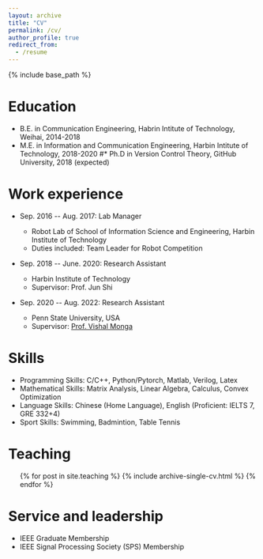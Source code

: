 ```yaml
---
layout: archive
title: "CV"
permalink: /cv/
author_profile: true
redirect_from:
  - /resume
---
```


{% include base_path %}

Education
======
* B.E. in Communication Engineering, Habrin Intitute of Technology, Weihai, 2014-2018
* M.E. in Information and Communication Engineering, Harbin Intitute of Technology, 2018-2020
#* Ph.D in Version Control Theory, GitHub University, 2018 (expected)

Work experience
======
* Sep. 2016 -- Aug. 2017: Lab Manager
  * Robot Lab of School of Information Science and Engineering, Harbin Institute of Technology
  * Duties included: Team Leader for Robot Competition

* Sep. 2018 -- June. 2020: Research Assistant
  * Harbin Institute of Technology
  * Supervisor: Prof. Jun Shi

* Sep. 2020 -- Aug. 2022: Research Assistant
  * Penn State University, USA
  * Supervisor: [Prof. Vishal Monga](http://signal.ee.psu.edu/faculty.html)

Skills
======
* Programming Skills: C/C++, Python/Pytorch, Matlab, Verilog, Latex
* Mathematical Skills: Matrix Analysis, Linear Algebra, Calculus, Convex Optimization
* Language Skills: Chinese (Home Language), English (Proficient: IELTS 7, GRE 332+4)
* Sport Skills: Swimming, Badmintion, Table Tennis

Teaching
======
  <ul>{% for post in site.teaching %}
    {% include archive-single-cv.html %}
  {% endfor %}</ul>
  
Service and leadership
======
* IEEE Graduate Membership
* IEEE Signal Processing Society (SPS) Membership